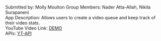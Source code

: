 Submitted by: Molly Moulton
Group Members: Nader Atta-Allah, Nikila Surapaneni \
App Description: Allows users to create a video queue and keep track of their video stats.\
YouTube Video Link: [DEMO](https://youtu.be/RmEWtxsEXs8)\
APIs: [YT-API](https://rapidapi.com/ytjar/api/yt-api)